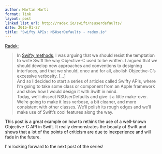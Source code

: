 ```yaml
---
author: Martin Hartl
format: link
layout: post
linked_list_url: http://radex.io/swift/nsuserdefaults/
date: 2015-01-27
title: "Swifty APIs: NSUserDefaults - radex.io"
---
```


[Radek:](http://radex.io/)
>In [Swifty methods](http://radex.io/swift/methods/), I was arguing that we should resist the temptation to write Swift the way Objective-C used to be written. I argued that we should develop new approaches and conventions to designing interfaces, and that we should, once and for all, abolish Objective-C’s excessive verbosity. 
[...]</br>
And so I decided to start a series of articles called Swifty APIs, where I’m going to take some class or component from an Apple framework and show how I would design it with Swift in mind.</br>
Today, we’ll dissect NSUserDefaults and give it a little make-over. We’re going to make it less verbose, a bit cleaner, and more consistent with other classes. We’ll polish its rough edges and we’ll make use of Swift’s cool features along the way.

This post is a great example on how to rethink the use of a well-known Objective-C API in Swift. It really demonstrates the beauty of Swift and shows that a lot of the points of criticism are due to inexperience and will fade in the future.

 I'm looking forward to the next post of the series!

